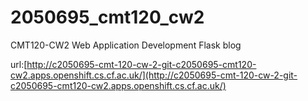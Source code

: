 # 2050695_cmt120_cw2

CMT120-CW2
Web Application Development
Flask blog

url:[http://c2050695-cmt-120-cw-2-git-c2050695-cmt120-cw2.apps.openshift.cs.cf.ac.uk/](http://c2050695-cmt-120-cw-2-git-c2050695-cmt120-cw2.apps.openshift.cs.cf.ac.uk/)
